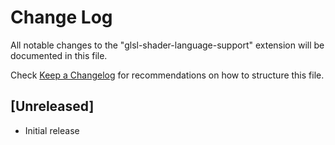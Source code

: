 # Change Log

All notable changes to the "glsl-shader-language-support" extension will be documented in this file.

Check [Keep a Changelog](http://keepachangelog.com/) for recommendations on how to structure this file.

## [Unreleased]

-   Initial release
